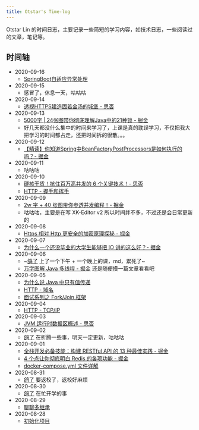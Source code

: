 ```yaml
---
title: Otstar's Time-log
---
```


Otstar Lin 的时间日志，主要记录一些简短的学习内容，如技术日志，一些阅读过的文章，笔记等。

## 时间轴

- 2020-09-16
  - [SpringBoot自适应异常处理](https://juejin.im/post/6872596588733153294)
- 2020-09-15
  - 感冒了，休息一天，咕咕咕
- 2020-09-14
  - [透视HTTPS建造固若金汤的城堡 - 思否](https://segmentfault.com/a/1190000024454980)
- 2020-09-13
  - [5000字 | 24张图带你彻底理解Java中的21种锁 - 掘金](https://juejin.im/post/6867922895536914446)
  - 好几天都没什么集中的时间来学习了，上课是真的耽误学习，不仅把我大把学习的时间都占走，还把时间拆的很散。。。
- 2020-09-12
  - [【精读】你知道Spring中BeanFactoryPostProcessors是如何执行的吗？- 掘金](https://juejin.im/post/6871022521785942023)
- 2020-09-11
  - 咕咕咕
- 2020-09-10
  - [硬核干货！抗住百万高并发的 6 个关键技术！- 思否](https://segmentfault.com/a/1190000023956701)
  - [HTTP - 握手和挥手](http/握手和挥手.md)
- 2020-09-09
  - [2w 字 + 40 张图带你参透并发编程！- 掘金](https://juejin.im/post/6862464169158344717)
  - 咕咕咕，主要是在写 XK-Editor v2 所以时间并不多，不过还是会日常更新的
- 2020-09-08
  - [Https 相对 Http 更安全的加密原理探秘 - 掘金](https://juejin.im/post/6869644421491589128)
- 2020-09-07
  - [为什么一个还没毕业的大学生能够把 IO 讲的这么好？- 掘金](https://juejin.im/post/6869537077122301965)
- 2020-09-06
  - ~[鸽了](https://baike.baidu.com/item/鸽了/23632502) 上了一个下午 + 一个晚上的课，md，累死了~
  - [万字图解 Java 多线程 - 掘金](https://juejin.im/post/6869209048105877518) 还是随便摸一篇文章看看吧
- 2020-09-05
  - [为什么说 Java 中只有值传递](https://hollischuang.github.io/toBeTopJavaer/#/basics/object-oriented/why-pass-by-reference)
  - [HTTP - 域名](http/域名.md)
  - [面试系列之 Fork/Join 框架](https://juejin.im/post/6868513483294523405)
- 2020-09-04
  - [HTTP - TCP/IP](http/tcp-ip.md)
- 2020-09-03
  - [JVM 运行时数据区概述 - 思否](https://segmentfault.com/a/1190000023859912)
- 2020-09-02
  - [鸽了](https://baike.baidu.com/item/鸽了/23632502) 在折腾一些事，明天一定更新，咕咕咕
- 2020-09-01
  - [全栈开发必备技能：构建 RESTful API 的 13 种最佳实践 - 掘金](https://juejin.im/post/6866414204715597831)
  - [4 个点让你彻底明白 Redis 的各项功能 - 掘金](https://juejin.im/post/6867075985813012494)
  - [docker-compose.yml 文件详解](docker/docker-compose.yml%20文件详解.md)
- 2020-08-31
  - [鸽了](https://baike.baidu.com/item/鸽了/23632502) 要返校了，返校好麻烦
- 2020-08-30
  - [鸽了](https://baike.baidu.com/item/鸽了/23632502) 在忙开学的事
- 2020-08-29
  - [聊聊多继承](common/聊聊多继承.md)
- 2020-08-28
  - [初始化项目](https://github.com/syfxlin/time-log)
